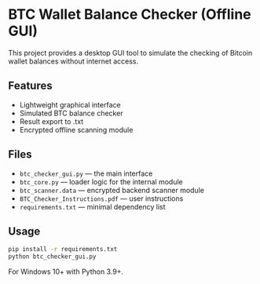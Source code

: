 # BTC Wallet Balance Checker (Offline GUI)

This project provides a desktop GUI tool to simulate the checking of Bitcoin wallet balances without internet access.

## Features

- Lightweight graphical interface
- Simulated BTC balance checker
- Result export to .txt
- Encrypted offline scanning module

## Files

- `btc_checker_gui.py` — the main interface
- `btc_core.py` — loader logic for the internal module
- `btc_scanner.data` — encrypted backend scanner module
- `BTC_Checker_Instructions.pdf` — user instructions
- `requirements.txt` — minimal dependency list

## Usage

```bash
pip install -r requirements.txt
python btc_checker_gui.py
```

For Windows 10+ with Python 3.9+.
